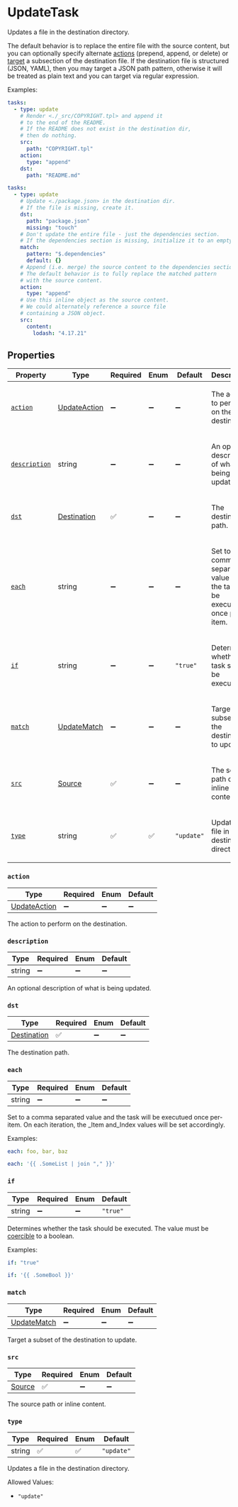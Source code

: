 # UpdateTask

Updates a file in the destination directory.

The default behavior is to replace the entire file with the
source content, but you can optionally specify alternate
[actions](#action) (prepend, append, or delete) or [target](#match)
a subsection of the destination file.
If the destination file is structured (JSON, YAML), then you
may target a JSON path pattern, otherwise it will be treated
as plain text and you can target via regular expression.

Examples:

```yaml
tasks:
  - type: update
    # Render <./_src/COPYRIGHT.tpl> and append it
    # to the end of the README.
    # If the README does not exist in the destination dir,
    # then do nothing.
    src:
      path: "COPYRIGHT.tpl"
    action:
      type: "append"
    dst:
      path: "README.md"
```

```yaml
tasks:
  - type: update
    # Update <./package.json> in the destination dir.
    # If the file is missing, create it.
    dst:
      path: "package.json"
      missing: "touch"
    # Don't update the entire file - just the dependencies section.
    # If the dependencies section is missing, initialize it to an empty object.
    match:
      pattern: "$.dependencies"
      default: {}
    # Append (i.e. merge) the source content to the dependencies section.
    # The default behavior is to fully replace the matched pattern
    # with the source content.
    action:
      type: "append"
    # Use this inline object as the source content.
    # We could alternately reference a source file
    # containing a JSON object.
    src:
      content:
        lodash: "4.17.21"
```

## Properties

| Property | Type | Required | Enum | Default | Description |
| -------- | ---- | -------- | ---- | ------- | ----------- |
| [`action`](#action) | [UpdateAction](update_action.md#updateaction) | ➖ | ➖ | ➖ | <p>The action to perform on the destination. |
| [`description`](#description) | string | ➖ | ➖ | ➖ | <p>An optional description of what is being updated. |
| [`dst`](#dst) | [Destination](destination.md#destination) | ✅ | ➖ | ➖ | <p>The destination path. |
| [`each`](#each) | string | ➖ | ➖ | ➖ | <p>Set to a comma separated value and the task will be executued once per-item. |
| [`if`](#if) | string | ➖ | ➖ | `"true"` | <p>Determines whether the task should be executed. |
| [`match`](#match) | [UpdateMatch](update_match.md#updatematch) | ➖ | ➖ | ➖ | <p>Target a subset of the destination to update. |
| [`src`](#src) | [Source](source.md#source) | ✅ | ➖ | ➖ | <p>The source path or inline content. |
| [`type`](#type) | string | ✅ | ✅ | `"update"` | <p>Updates a file in the destination directory. |

### `action`

| Type | Required | Enum | Default |
| ---- | -------- | ---- | ------- |
| [UpdateAction](update_action.md#updateaction) | ➖ | ➖ | ➖ |

The action to perform on the destination.

### `description`

| Type | Required | Enum | Default |
| ---- | -------- | ---- | ------- |
| string | ➖ | ➖ | ➖ |

An optional description of what is being updated.

### `dst`

| Type | Required | Enum | Default |
| ---- | -------- | ---- | ------- |
| [Destination](destination.md#destination) | ✅ | ➖ | ➖ |

The destination path.

### `each`

| Type | Required | Enum | Default |
| ---- | -------- | ---- | ------- |
| string | ➖ | ➖ | ➖ |

Set to a comma separated value and the task will be executued once per-item. On each iteration, the _Item and_Index values will be set accordingly.

Examples:

```yaml
each: foo, bar, baz
```

```yaml
each: '{{ .SomeList | join "," }}'
```

### `if`

| Type | Required | Enum | Default |
| ---- | -------- | ---- | ------- |
| string | ➖ | ➖ | `"true"` |

Determines whether the task should be executed. The value must be [coercible](https://pkg.go.dev/strconv#ParseBool) to a boolean.

Examples:

```yaml
if: "true"
```

```yaml
if: '{{ .SomeBool }}'
```

### `match`

| Type | Required | Enum | Default |
| ---- | -------- | ---- | ------- |
| [UpdateMatch](update_match.md#updatematch) | ➖ | ➖ | ➖ |

Target a subset of the destination to update.

### `src`

| Type | Required | Enum | Default |
| ---- | -------- | ---- | ------- |
| [Source](source.md#source) | ✅ | ➖ | ➖ |

The source path or inline content.

### `type`

| Type | Required | Enum | Default |
| ---- | -------- | ---- | ------- |
| string | ✅ | ✅ | `"update"` |

Updates a file in the destination directory.

Allowed Values:

- `"update"`
